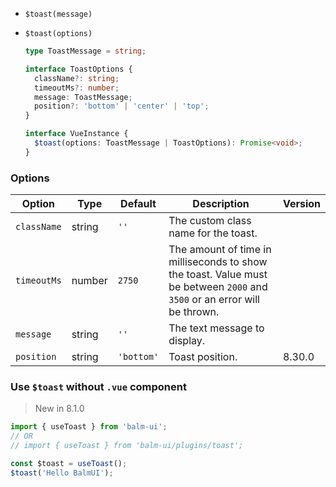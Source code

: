 - `$toast(message)`
- `$toast(options)`

  ```ts
  type ToastMessage = string;

  interface ToastOptions {
    className?: string;
    timeoutMs?: number;
    message: ToastMessage;
    position?: 'bottom' | 'center' | 'top';
  }

  interface VueInstance {
    $toast(options: ToastMessage | ToastOptions): Promise<void>;
  }
  ```

### Options

| Option      | Type   | Default    | Description                                                                                                               | Version |
| ----------- | ------ | ---------- | ------------------------------------------------------------------------------------------------------------------------- | ------- |
| `className` | string | `''`       | The custom class name for the toast.                                                                                      |         |
| `timeoutMs` | number | `2750`     | The amount of time in milliseconds to show the toast. Value must be between `2000` and `3500` or an error will be thrown. |         |
| `message`   | string | `''`       | The text message to display.                                                                                              |         |
| `position`  | string | `'bottom'` | Toast position.                                                                                                           | 8.30.0  |

### Use `$toast` without `.vue` component

> New in 8.1.0

```js
import { useToast } from 'balm-ui';
// OR
// import { useToast } from 'balm-ui/plugins/toast';

const $toast = useToast();
$toast('Hello BalmUI');
```
